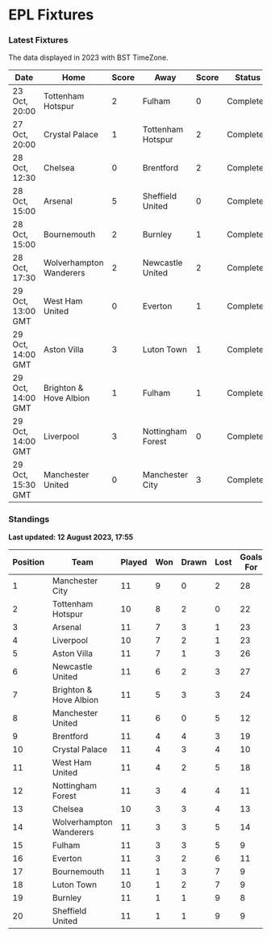 # EPL Fixtures

### Latest Fixtures

The data displayed in 2023 with BST TimeZone.

<!-- START_TABLE -->
| Date | Home | Score | Away | Score | Status |
|-------------|--------|--------------|--------|--------------|--------|
| 23 Oct, 20:00 | Tottenham Hotspur | 2 | Fulham | 0 | Completed |
| 27 Oct, 20:00 | Crystal Palace | 1 | Tottenham Hotspur | 2 | Completed |
| 28 Oct, 12:30 | Chelsea | 0 | Brentford | 2 | Completed |
| 28 Oct, 15:00 | Arsenal | 5 | Sheffield United | 0 | Completed |
| 28 Oct, 15:00 | Bournemouth | 2 | Burnley | 1 | Completed |
| 28 Oct, 17:30 | Wolverhampton Wanderers | 2 | Newcastle United | 2 | Completed |
| 29 Oct, 13:00 GMT | West Ham United | 0 | Everton | 1 | Completed |
| 29 Oct, 14:00 GMT | Aston Villa | 3 | Luton Town | 1 | Completed |
| 29 Oct, 14:00 GMT | Brighton & Hove Albion | 1 | Fulham | 1 | Completed |
| 29 Oct, 14:00 GMT | Liverpool | 3 | Nottingham Forest | 0 | Completed |
| 29 Oct, 15:30 GMT | Manchester United | 0 | Manchester City | 3 | Completed |
<!-- END_TABLE -->

### Standings

**Last updated: 12 August 2023, 17:55**

<!-- START_STANDINGS -->
| Position | Team | Played | Won | Drawn | Lost | Goals For | Goals Against | Goal Difference | Points |
|----------|------|--------|-----|-------|------|-----------|---------------|-----------------|--------|
| 1 | Manchester City | 11 | 9 | 0 | 2 | 28 | 8 | 20 | 27 |
| 2 | Tottenham Hotspur | 10 | 8 | 2 | 0 | 22 | 9 | 13 | 26 |
| 3 | Arsenal | 11 | 7 | 3 | 1 | 23 | 9 | 14 | 24 |
| 4 | Liverpool | 10 | 7 | 2 | 1 | 23 | 9 | 14 | 23 |
| 5 | Aston Villa | 11 | 7 | 1 | 3 | 26 | 15 | 11 | 22 |
| 6 | Newcastle United | 11 | 6 | 2 | 3 | 27 | 11 | 16 | 20 |
| 7 | Brighton & Hove Albion | 11 | 5 | 3 | 3 | 24 | 20 | 4 | 18 |
| 8 | Manchester United | 11 | 6 | 0 | 5 | 12 | 16 | -4 | 18 |
| 9 | Brentford | 11 | 4 | 4 | 3 | 19 | 14 | 5 | 16 |
| 10 | Crystal Palace | 11 | 4 | 3 | 4 | 10 | 13 | -3 | 15 |
| 11 | West Ham United | 11 | 4 | 2 | 5 | 18 | 20 | -2 | 14 |
| 12 | Nottingham Forest | 11 | 3 | 4 | 4 | 11 | 15 | -4 | 13 |
| 13 | Chelsea | 10 | 3 | 3 | 4 | 13 | 11 | 2 | 12 |
| 14 | Wolverhampton Wanderers | 11 | 3 | 3 | 5 | 14 | 19 | -5 | 12 |
| 15 | Fulham | 11 | 3 | 3 | 5 | 9 | 17 | -8 | 12 |
| 16 | Everton | 11 | 3 | 2 | 6 | 11 | 15 | -4 | 11 |
| 17 | Bournemouth | 11 | 1 | 3 | 7 | 9 | 27 | -18 | 6 |
| 18 | Luton Town | 10 | 1 | 2 | 7 | 9 | 20 | -11 | 5 |
| 19 | Burnley | 11 | 1 | 1 | 9 | 8 | 27 | -19 | 4 |
| 20 | Sheffield United | 11 | 1 | 1 | 9 | 9 | 30 | -21 | 4 |
<!-- END_STANDINGS -->
